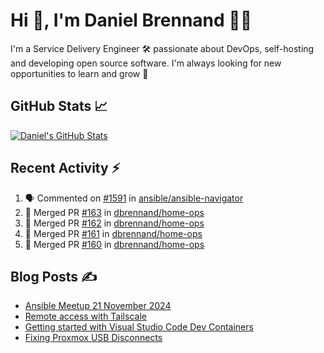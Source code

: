 # Hi 👋, I'm Daniel Brennand 👨‍💻

I'm a Service Delivery Engineer 🛠 passionate about DevOps, self-hosting and developing open source software. I'm always looking for new opportunities to learn and grow 🌱

## GitHub Stats 📈

[![Daniel's GitHub Stats](https://github-readme-stats.vercel.app/api?username=dbrennand&show_icons=true&count_private=true&hide_border=true&theme=dark)](https://github.com/anuraghazra/github-readme-stats)

## Recent Activity ⚡

<!--START_SECTION:activity-->
1. 🗣 Commented on [#1591](https://github.com/ansible/ansible-navigator/issues/1591#issuecomment-2816701294) in [ansible/ansible-navigator](https://github.com/ansible/ansible-navigator)
2. 🎉 Merged PR [#163](https://github.com/dbrennand/home-ops/pull/163) in [dbrennand/home-ops](https://github.com/dbrennand/home-ops)
3. 🎉 Merged PR [#162](https://github.com/dbrennand/home-ops/pull/162) in [dbrennand/home-ops](https://github.com/dbrennand/home-ops)
4. 🎉 Merged PR [#161](https://github.com/dbrennand/home-ops/pull/161) in [dbrennand/home-ops](https://github.com/dbrennand/home-ops)
5. 🎉 Merged PR [#160](https://github.com/dbrennand/home-ops/pull/160) in [dbrennand/home-ops](https://github.com/dbrennand/home-ops)
<!--END_SECTION:activity-->

## Blog Posts ✍

<!-- BLOG-POST-LIST:START -->
- [Ansible Meetup 21 November 2024](https://danielbrennand.com/blog/ansible-meetup-21-november/)
- [Remote access with Tailscale](https://danielbrennand.com/blog/tailscale/)
- [Getting started with Visual Studio Code Dev Containers](https://danielbrennand.com/blog/vscode-dev-containers/)
- [Fixing Proxmox USB Disconnects](https://danielbrennand.com/blog/proxmox-fix-usb-disconnect/)
<!-- BLOG-POST-LIST:END -->
